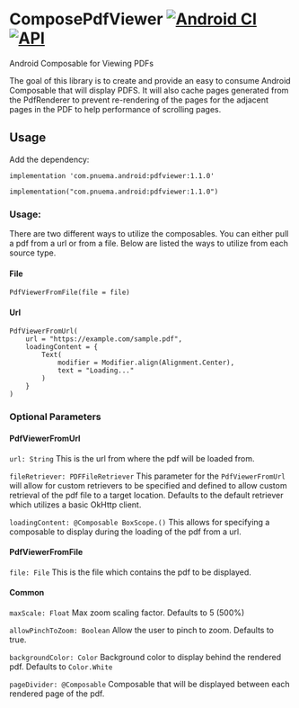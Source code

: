 # ComposePdfViewer [![Android CI](https://github.com/barnhill/ComposePdfViewer/actions/workflows/android.yml/badge.svg)](https://github.com/barnhill/ComposePdfViewer/actions/workflows/android.yml) [![API](https://img.shields.io/badge/API-19%2B-brightgreen.svg?style=flat)](https://android-arsenal.com/api?level=23)

Android Composable for Viewing PDFs

The goal of this library is to create and provide an easy to consume Android Composable that will display PDFS.  It will also cache pages generated from the PdfRenderer to prevent re-rendering of the pages for the adjacent pages in the PDF to help performance of scrolling pages.


## Usage
Add the dependency:

```Gradle
implementation 'com.pnuema.android:pdfviewer:1.1.0'
```
```Kotlin(KTS)
implementation("com.pnuema.android:pdfviewer:1.1.0")
```

### Usage:

There are two different ways to utilize the composables.  You can either pull a pdf from a url or from a file.  Below are listed the ways to utilize from each source type.

#### File

```
PdfViewerFromFile(file = file)
```

#### Url

```
PdfViewerFromUrl(
    url = "https://example.com/sample.pdf",
    loadingContent = {
        Text(
            modifier = Modifier.align(Alignment.Center),
            text = "Loading..."
        )
    }
)
```

### Optional Parameters

#### PdfViewerFromUrl
```url: String```
This is the url from where the pdf will be loaded from.

```fileRetriever: PDFFileRetriever```
This parameter for the `PdfViewerFromUrl` will allow for custom retrievers to be specified and defined to allow custom retrieval of the pdf file to a target location.  Defaults to the default retriever which utilizes a basic OkHttp client.

```loadingContent: @Composable BoxScope.()```
This allows for specifying a composable to display during the loading of the pdf from a url.

#### PdfViewerFromFile
```file: File```
This is the file which contains the pdf to be displayed.

#### Common
```maxScale: Float```
Max zoom scaling factor. Defaults to 5 (500%)

```allowPinchToZoom: Boolean```
Allow the user to pinch to zoom. Defaults to true.

```backgroundColor: Color```
Background color to display behind the rendered pdf. Defaults to `Color.White`

```pageDivider: @Composable```
Composable that will be displayed between each rendered page of the pdf.
